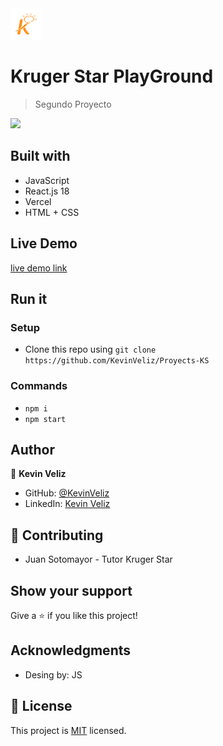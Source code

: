 <img src="./src/assets/logo.png" height="50px"/>

# Kruger Star PlayGround

> Segundo Proyecto

<img src="https://user-images.githubusercontent.com/65980001/204893673-f50d3840-72ec-4083-aec5-06a4b55a9dc8.png" width="400px"/>

## Built with 

- JavaScript 
- React.js 18
- Vercel
- HTML + CSS

## Live Demo

[live demo link](https://to-do-ks.vercel.app/)

## Run it
 ### Setup
 - Clone this repo using `git clone https://github.com/KevinVeliz/Proyects-KS`
 ### Commands
 - `npm i` 
 - `npm start`
## Author
👤 **Kevin Veliz**
- GitHub: [@KevinVeliz](https://github.com/KevinVeliz)
- LinkedIn: [Kevin Veliz](https://www.linkedin.com/in/kevin-veliz-b747a0206/)
## 🤝 Contributing
- Juan Sotomayor - Tutor Kruger Star

## Show your support
Give a ⭐ if you like this project!
## Acknowledgments
- Desing by: JS

## 📝 License
This project is [MIT](./MIT.md) licensed.
